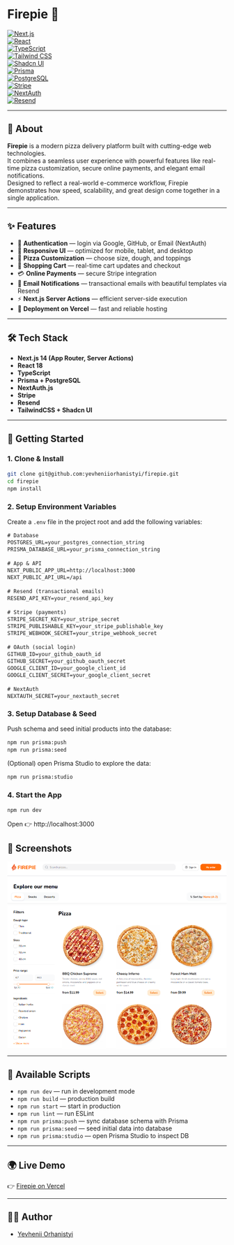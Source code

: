 # Firepie 🍕  

[![Next.js](https://img.shields.io/badge/Next.js-000?logo=next.js&logoColor=white&style=for-the-badge)](https://nextjs.org/)  
[![React](https://img.shields.io/badge/React-61DAFB?logo=react&logoColor=black&style=for-the-badge)](https://reactjs.org/)  
[![TypeScript](https://img.shields.io/badge/TypeScript-3178C6?logo=typescript&logoColor=white&style=for-the-badge)](https://www.typescriptlang.org/)  
[![Tailwind CSS](https://img.shields.io/badge/TailwindCSS-38B2AC?logo=tailwind-css&logoColor=white&style=for-the-badge)](https://tailwindcss.com/)  
[![Shadcn UI](https://img.shields.io/badge/Shadcn_UI-000000?style=for-the-badge)](https://ui.shadcn.dev/)  
[![Prisma](https://img.shields.io/badge/Prisma-3982CE?style=for-the-badge&logo=Prisma&logoColor=white)](https://www.prisma.io/)  
[![PostgreSQL](https://img.shields.io/badge/PostgreSQL-316192?logo=postgresql&logoColor=white&style=for-the-badge)](https://www.postgresql.org/)  
[![Stripe](https://img.shields.io/badge/Stripe-635BFF?logo=stripe&logoColor=white&style=for-the-badge)](https://stripe.com/)  
[![NextAuth](https://img.shields.io/badge/NextAuth.js-000?style=for-the-badge)](https://next-auth.js.org/)  
[![Resend](https://img.shields.io/badge/Resend-FF6F61?style=for-the-badge)](https://resend.com/)  

---

## 🍕 About  

**Firepie** is a modern pizza delivery platform built with cutting-edge web technologies.  
It combines a seamless user experience with powerful features like real-time pizza customization, secure online payments, and elegant email notifications.  
Designed to reflect a real-world e-commerce workflow, Firepie demonstrates how speed, scalability, and great design come together in a single application.  

---

## ✨ Features  

- 👤 **Authentication** — login via Google, GitHub, or Email (NextAuth)  
- 📱 **Responsive UI** — optimized for mobile, tablet, and desktop  
- 🍕 **Pizza Customization** — choose size, dough, and toppings  
- 🛒 **Shopping Cart** — real-time cart updates and checkout  
- 💳 **Online Payments** — secure Stripe integration  
- 📧 **Email Notifications** — transactional emails with beautiful templates via Resend  
- ⚡ **Next.js Server Actions** — efficient server-side execution  
- 🚀 **Deployment on Vercel** — fast and reliable hosting  

---

## 🛠️ Tech Stack  

- **Next.js 14 (App Router, Server Actions)**  
- **React 18**  
- **TypeScript**  
- **Prisma + PostgreSQL**
- **NextAuth.js**
- **Stripe**
- **Resend**
- **TailwindCSS + Shadcn UI**

---

## 🚀 Getting Started  

### 1. Clone & Install  

```bash
git clone git@github.com:yevheniiorhanistyi/firepie.git
cd firepie
npm install
```

### 2. Setup Environment Variables  

Create a `.env` file in the project root and add the following variables:  

```env
# Database
POSTGRES_URL=your_postgres_connection_string
PRISMA_DATABASE_URL=your_prisma_connection_string

# App & API
NEXT_PUBLIC_APP_URL=http://localhost:3000
NEXT_PUBLIC_API_URL=/api

# Resend (transactional emails)
RESEND_API_KEY=your_resend_api_key

# Stripe (payments)
STRIPE_SECRET_KEY=your_stripe_secret
STRIPE_PUBLISHABLE_KEY=your_stripe_publishable_key
STRIPE_WEBHOOK_SECRET=your_stripe_webhook_secret

# OAuth (social login)
GITHUB_ID=your_github_oauth_id
GITHUB_SECRET=your_github_oauth_secret
GOOGLE_CLIENT_ID=your_google_client_id
GOOGLE_CLIENT_SECRET=your_google_client_secret

# NextAuth
NEXTAUTH_SECRET=your_nextauth_secret
```

### 3. Setup Database & Seed  

Push schema and seed initial products into the database:  

```bash
npm run prisma:push
npm run prisma:seed
```

(Optional) open Prisma Studio to explore the data:  

```bash
npm run prisma:studio
```

### 4. Start the App  

```bash
npm run dev
```

Open 👉 http://localhost:3000  

## 📸 Screenshots  

![Preview](https://raw.githubusercontent.com/yevheniiorhanistyi/Firepie/e0e7f912935eb8b5f351325f50a7c0804231ab2a/public/images/preview.png)

---

## 📜 Available Scripts  

- `npm run dev` — run in development mode  
- `npm run build` — production build  
- `npm run start` — start in production  
- `npm run lint` — run ESLint  
- `npm run prisma:push` — sync database schema with Prisma  
- `npm run prisma:seed` — seed initial data into database  
- `npm run prisma:studio` — open Prisma Studio to inspect DB  

---

## 🌍 Live Demo  

👉 [Firepie on Vercel](https://firepie.site)

---

## 👨‍💻 Author  

- [Yevhenii Orhanistyi](https://github.com/yevheniiorhanistyi)  
